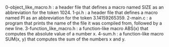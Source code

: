 0-object_like_macro.h : a header file that defines a macro named SIZE as an abbreviation for the token 1024.
1-pi.h : a header file that defines a macro named PI as an abbreviation for the token 3.14159265359.
2-main.c : a program that prints the name of the file it was compiled from, followed by a new line.
3-function_like_macro.h : a function-like macro ABS(x) that computes the absolute value of a number x.
4-sum.h : a function-like macro SUM(x, y) that computes the sum of the numbers x and y.
